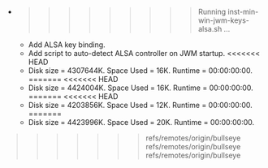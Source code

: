 * >>>>>>>>> Running inst-min-win-jwm-keys-alsa.sh ...
  * Add ALSA key binding.
  * Add script to auto-detect ALSA controller on JWM startup.
<<<<<<< HEAD
  * Disk size = 4307644K. Space Used = 16K. Runtime = 00:00:00:00.
=======
<<<<<<< HEAD
  * Disk size = 4424004K. Space Used = 16K. Runtime = 00:00:00:00.
=======
<<<<<<< HEAD
  * Disk size = 4203856K. Space Used = 12K. Runtime = 00:00:00:00.
=======
  * Disk size = 4423996K. Space Used = 20K. Runtime = 00:00:00:00.
>>>>>>> refs/remotes/origin/bullseye
>>>>>>> refs/remotes/origin/bullseye
>>>>>>> refs/remotes/origin/bullseye
